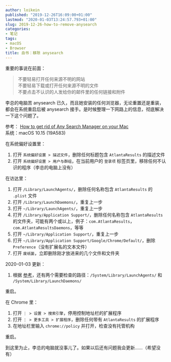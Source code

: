 ```yaml
---
author: loikein
published: "2019-12-26T16:09:00+01:00"
lastmod: "2020-01-03T13:24:57.793+01:00"
slug: 2019-12-26-how-to-remove-anysearch
categories:
- 笔记
tags:
- macOS
- Browser
title: 血书：移除 anysearch
---
```

重要的事说在前面：  

> 不要轻易打开任何来源不明的网站  
> 不要轻易下载或打开任何来源不明的文件  
> 不要点击不认识的人发给你的邮件里的任何链接和附件


李总的电脑苦 anysearch 已久，而且她安装的任何浏览器，无论重置还是重装，都会在系统重启后被
anysearch 接手。是时候整理一下网路上的信息，彻底解决一下这个问题了。  
  
参考： [How to get rid of Any Search Manager on your Mac](https://macpaw.com/how-to/remove-anysearch-malware-from-mac)  
系统：macOS 10.15 (19A583)

在系统偏好设置里：  

1.  打开 `系统偏好设置 > 描述文件`，删除任何标题包含 `AtlantaResults`
    的描述文件
2.  打开 `系统偏好设置 > 用户与群组`，在当前用户的 `登录项`
    标签页里，移除任何不认识的程序（李总的电脑上没有）

在访达里：  

1.  打开 `/Library/LaunchAgents/`，删除任何名称包含 `AtlantaResults` 的
    `.plist` 文件
2.  打开 `/Library/LaunchDaemons/`，重复上一步
3.  打开 `~/Library/LaunchAgents/`，重复上一步
4.  打开 `/Library/Application Support/`，删除任何名称包含
    `AtlantaResults`
    的文件夹，可能有两个或以上，例子：`com.AtlantaResults`，`com.AtlantaResultsDaemons`，等等
5.  打开 `~/Library/Application Support/`，重复上一步
6.  打开 `~/Library/Application Support/Google/Chrome/Default/`，删除
    `Preference`（没有扩展名的文本文件）
7.  打开 `废纸篓`，立即删除刚才放进来的几个文件和文件夹

2020-01-03 更新：  

1.  根据 [参考](https://discussions.apple.com/thread/8394251)，还有两个需要检查的路径：`/System/Library/LaunchAgents/` 和 `/System/Library/LaunchDaemons/`

重启。  

在 Chrome 里：  

1.  打开 `⋮ > 设置 > 搜索引擎`，停用控制地址栏的扩展程序
2.  打开 `⋮ > 更多工具 > 扩展程序`，删除任何带有 `AtlantaResults`
    的扩展程序 
3.  在地址栏里输入 `chrome://policy` 并打开，检查没有托管机构

重启。  

到这里为止，李总的电脑就没事儿了。如果以后还有问题我会更新……（希望没有）
